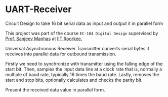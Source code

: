 UART-Receiver
=============

Circuit Design to take 16 bit serial data as input and output it in parallel form

This project was part of the course `EC-104 Digital Design` supervised by <a href="http://www.iitr.ac.in/departments/ECE/pages/People+Faculty+samanfec.html">Prof. Sanjeev Manhas</a> at <a href="http://www.iitr.ac.in">IIT Roorkee.</a>

Universal Asynchronous Receiver Transmitter converts serial bytes it receives into parallel data for outbound transmission. 

Firstly we need to synchronize with transmitter using the falling edge of the start bit. Then, samples the input data line at a clock rate that is, normally a multiple of baud rate, typically 16 times the baud rate. Lastly, removes the start and stop bits, optionally calculates and checks the parity bit.

Present the received data value in parallel form.
